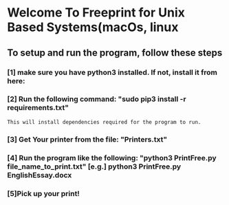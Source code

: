 # Welcome To Freeprint for Unix Based Systems(macOs, linux

## To setup and run the program, follow these steps

### [1] make sure you have python3 installed. If not, install it from here:

### [2] Run the following command: "sudo pip3 install -r requirements.txt"
	This will install dependencies required for the program to run.
### [3] Get Your printer from the file: "Printers.txt"

### [4] Run the program like the following: "python3 PrintFree.py file_name_to_print.txt" [e.g.] python3 PrintFree.py EnglishEssay.docx

### [5]Pick up your print!
